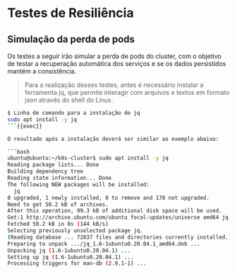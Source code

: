 # Testes de Resiliência
## Simulação da perda de pods
Os testes a seguir irão simular a perda de pods do cluster, com o objetivo de testar a recuperação automática dos serviços e se os dados persistidos mantém a consistência.

> Para a realização desses testes, antes é necessário instalar a ferramenta jq, que permite interagir com arquivos e textos em formato json através do shell do Linux.

```bash
$ Linha de comando para a instalação do jq
sudo apt install -y jq
```{{exec}}

O resultado após a instalação deverá ser similar ao exemplo abaixo:

```bash
ubuntu@ubuntu:~/k8s-cluster$ sudo apt install -y jq
Reading package lists... Done
Building dependency tree       
Reading state information... Done
The following NEW packages will be installed:
  jq
0 upgraded, 1 newly installed, 0 to remove and 178 not upgraded.
Need to get 50.2 kB of archives.
After this operation, 99.3 kB of additional disk space will be used.
Get:1 http://archive.ubuntu.com/ubuntu focal-updates/universe amd64 jq amd64 1.6-1ubuntu0.20.04.1 [50.2 kB]
Fetched 50.2 kB in 0s (144 kB/s)
Selecting previously unselected package jq.
(Reading database ... 72837 files and directories currently installed.)
Preparing to unpack .../jq_1.6-1ubuntu0.20.04.1_amd64.deb ...
Unpacking jq (1.6-1ubuntu0.20.04.1) ...
Setting up jq (1.6-1ubuntu0.20.04.1) ...
Processing triggers for man-db (2.9.1-1) ...
```